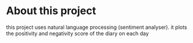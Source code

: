 # About this project
this project uses natural language processing (sentiment analyser). it plots the positivity and negativity score of the diary on each day